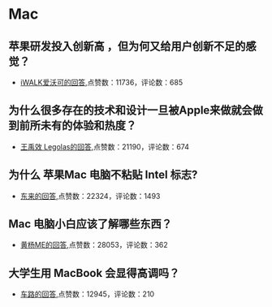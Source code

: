 #  Mac 
## 苹果研发投入创新高 ，但为何又给用户创新不足的感觉？
- [iWALK爱沃可的回答](https://www.zhihu.com/question/338750306/answer/804283117),点赞数：11736，评论数：685
## 为什么很多存在的技术和设计一旦被Apple来做就会做到前所未有的体验和热度？
- [王禹效 Legolas的回答](https://www.zhihu.com/question/403378616/answer/1306250671),点赞数：21190，评论数：674
## 为什么 苹果Mac 电脑不粘贴 Intel 标志?
- [东来的回答](https://www.zhihu.com/question/338039138/answer/801753260),点赞数：22324，评论数：1493
## Mac 电脑小白应该了解哪些东西？
- [黄杨ME的回答](https://www.zhihu.com/question/33887923/answer/57480318),点赞数：28053，评论数：362
## 大学生用 MacBook 会显得高调吗？
- [车路的回答](https://www.zhihu.com/question/341173260/answer/-2099936275),点赞数：12945，评论数：210
